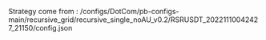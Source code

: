 Strategy come from : /configs/DotCom/pb-configs-main/recursive_grid/recursive_single_noAU_v0.2/RSRUSDT_20221110042427_21150/config.json